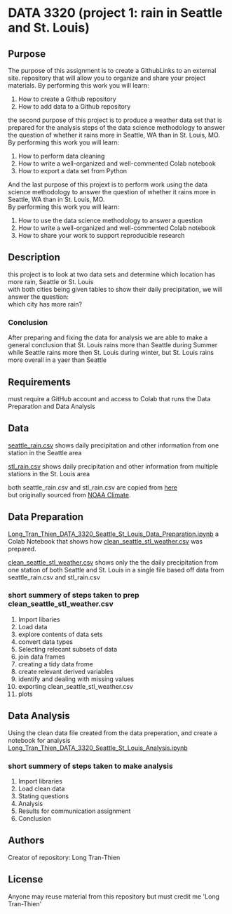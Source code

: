 # DATA 3320 (project 1: rain in Seattle and St. Louis)
## Purpose 
The purpose of this assignment is to create a GithubLinks to an external site. repository that will allow you to organize and share your project materials.
By performing this work you will learn:
1. How to create a Github repository
2. How to add data to a Github repository

the second purpose of this project is to produce a weather data set that is prepared for the analysis steps of the data science methodology to answer the question of whether it rains more in Seattle, WA than in St. Louis, MO. 
<br/>By performing this work you will learn:
1. How to perform data cleaning
2. How to write a well-organized and well-commented Colab notebook
3. How to export a data set from Python

And the last purpose of this projext is to perform work using the data science methodology to answer the question of whether it rains more in Seattle, WA than in St. Louis, MO. <br/>
By performing this work you will learn:

1. How to use the data science methodology to answer a question
2. How to write a well-organized and well-commented Colab notebook
3. How to share your work to support reproducible research


## Description 
this project is to look at two data sets and determine which location has more rain, Seattle or St. Louis <br/>
with both cities being given tables to show their daily precipitation, we will answer the question: <br/>
which city has more rain?
### Conclusion
After preparing and fixing the data for analysis we are able to make a general conclusion that St. Louis rains more than Seattle during Summer while Seattle rains more then St. Louis during winter, but St. Louis rains more overall in a yaer than Seattle

## Requirements 
must require a GitHub account and access to Colab that runs the Data Preparation and Data Analysis 

## Data
[seattle_rain.csv](https://raw.githubusercontent.com/longhtt/Seattle-Weather/main/seattle_rain.csv)
shows daily precipitation and other information from one station in the Seattle area

[stl_rain.csv](https://raw.githubusercontent.com/longhtt/Seattle-Weather/main/stl_rain.csv)
shows daily precipitation and other information from multiple stations in the St. Louis area

both seattle_rain.csv and stl_rain.csv are copied from [here](https://github.com/brian-fischer/DATA-3320/tree/main/weather) <br/>
but originally sourced from [NOAA Climate](https://www.ncei.noaa.gov/cdo-web/search?datasetid=GHCND).

## Data Preparation

[Long_Tran_Thien_DATA_3320_Seattle_St_Louis_Data_Preparation.ipynb](https://github.com/longhtt/Seattle-Weather/blob/main/Long_Tran_Thien_DATA_3320_Seattle_St_Louis_Data_Preparation.ipynb) a Colab Notebook that shows how [clean_seattle_stl_weather.csv](https://raw.githubusercontent.com/longhtt/Seattle-Weather/main/clean_seattle_stl_weather.csv) was prepared.

[clean_seattle_stl_weather.csv](https://raw.githubusercontent.com/longhtt/Seattle-Weather/main/clean_seattle_stl_weather.csv) shows only the the daily precipitation from one station of both Seattle and St. Louis in a single file based off data from seattle_rain.csv and stl_rain.csv

### short summery of steps taken to prep clean_seattle_stl_weather.csv
1. Import libaries
2. Load data
3. explore contents of data sets 
4. convert data types
5. Selecting relecant subsets of data
6. join data frames
7. creating a tidy data frome
8. create relevant derived variables 
9. identify and dealing with missing values
10. exporting clean_seattle_stl_weather.csv
11. plots

## Data Analysis 
Using the clean data file created from the data preperation, and create a notebook for analysis [Long_Tran_Thien_DATA_3320_Seattle_St_Louis_Analysis.ipynb](https://github.com/longhtt/Seattle-Weather/blob/main/Long_Tran_Thien_DATA_3320_Seattle_St_Louis_Analysis.ipynb)

### short summery of steps taken to make analysis
1. Import libraries
2. Load clean data
3. Stating questions
4. Analysis
5. Results for communication assignment
6. Conclusion

## Authors
Creator of repository: Long Tran-Thien

## License  
Anyone may reuse material from this repository but must credit me 'Long Tran-Thien'

